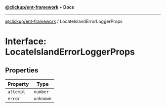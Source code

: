 [**@clickup/ent-framework**](../README.md) • **Docs**

***

[@clickup/ent-framework](../globals.md) / LocateIslandErrorLoggerProps

# Interface: LocateIslandErrorLoggerProps

## Properties

| Property | Type |
| ------ | ------ |
| `attempt` | `number` |
| `error` | `unknown` |
